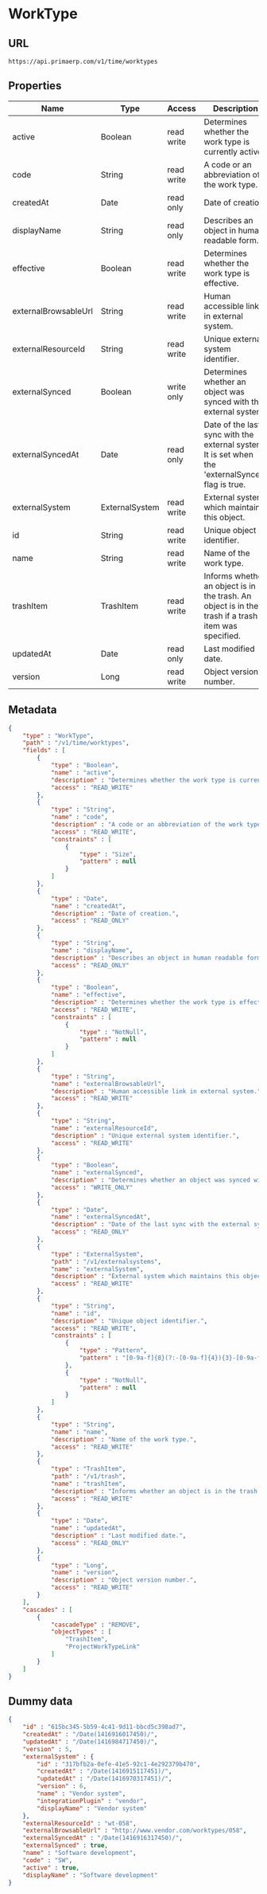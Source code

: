WorkType
==

## URL

	https://api.primaerp.com/v1/time/worktypes

## Properties

| Name                 | Type           | Access     | Description                                                                                         |
|----------------------|----------------|------------|-----------------------------------------------------------------------------------------------------|
| active               | Boolean        | read write | Determines whether the work type is currently active.                                               |
| code                 | String         | read write | A code or an abbreviation of the work type.                                                         |
| createdAt            | Date           | read only  | Date of creation.                                                                                   |
| displayName          | String         | read only  | Describes an object in human readable form.                                                         |
| effective            | Boolean        | read write | Determines whether the work type is effective.                                                      |
| externalBrowsableUrl | String         | read write | Human accessible link in external system.                                                           |
| externalResourceId   | String         | read write | Unique external system identifier.                                                                  |
| externalSynced       | Boolean        | write only | Determines whether an object was synced with the external system.                                   |
| externalSyncedAt     | Date           | read only  | Date of the last sync with the external system. It is set when the 'externalSynced' flag is true.   |
| externalSystem       | ExternalSystem | read write | External system which maintains this object.                                                        |
| id                   | String         | read write | Unique object identifier.                                                                           |
| name                 | String         | read write | Name of the work type.                                                                              |
| trashItem            | TrashItem      | read write | Informs whether an object is in the trash. An object is in the trash if a trash item was specified. |
| updatedAt            | Date           | read only  | Last modified date.                                                                                 |
| version              | Long           | read write | Object version number.                                                                              |

## Metadata

```JSON
{
	"type" : "WorkType",
	"path" : "/v1/time/worktypes",
	"fields" : [
		{
			"type" : "Boolean",
			"name" : "active",
			"description" : "Determines whether the work type is currently active.",
			"access" : "READ_WRITE"
		},
		{
			"type" : "String",
			"name" : "code",
			"description" : "A code or an abbreviation of the work type.",
			"access" : "READ_WRITE",
			"constraints" : [
				{
					"type" : "Size",
					"pattern" : null
				}
			]
		},
		{
			"type" : "Date",
			"name" : "createdAt",
			"description" : "Date of creation.",
			"access" : "READ_ONLY"
		},
		{
			"type" : "String",
			"name" : "displayName",
			"description" : "Describes an object in human readable form.",
			"access" : "READ_ONLY"
		},
		{
			"type" : "Boolean",
			"name" : "effective",
			"description" : "Determines whether the work type is effective.",
			"access" : "READ_WRITE",
			"constraints" : [
				{
					"type" : "NotNull",
					"pattern" : null
				}
			]
		},
		{
			"type" : "String",
			"name" : "externalBrowsableUrl",
			"description" : "Human accessible link in external system.",
			"access" : "READ_WRITE"
		},
		{
			"type" : "String",
			"name" : "externalResourceId",
			"description" : "Unique external system identifier.",
			"access" : "READ_WRITE"
		},
		{
			"type" : "Boolean",
			"name" : "externalSynced",
			"description" : "Determines whether an object was synced with the external system.",
			"access" : "WRITE_ONLY"
		},
		{
			"type" : "Date",
			"name" : "externalSyncedAt",
			"description" : "Date of the last sync with the external system. It is set when the 'externalSynced' flag is true.",
			"access" : "READ_ONLY"
		},
		{
			"type" : "ExternalSystem",
			"path" : "/v1/externalsystems",
			"name" : "externalSystem",
			"description" : "External system which maintains this object.",
			"access" : "READ_WRITE"
		},
		{
			"type" : "String",
			"name" : "id",
			"description" : "Unique object identifier.",
			"access" : "READ_WRITE",
			"constraints" : [
				{
					"type" : "Pattern",
					"pattern" : "[0-9a-f]{8}(?:-[0-9a-f]{4}){3}-[0-9a-f]{12}"
				},
				{
					"type" : "NotNull",
					"pattern" : null
				}
			]
		},
		{
			"type" : "String",
			"name" : "name",
			"description" : "Name of the work type.",
			"access" : "READ_WRITE"
		},
		{
			"type" : "TrashItem",
			"path" : "/v1/trash",
			"name" : "trashItem",
			"description" : "Informs whether an object is in the trash. An object is in the trash if a trash item was specified.",
			"access" : "READ_WRITE"
		},
		{
			"type" : "Date",
			"name" : "updatedAt",
			"description" : "Last modified date.",
			"access" : "READ_ONLY"
		},
		{
			"type" : "Long",
			"name" : "version",
			"description" : "Object version number.",
			"access" : "READ_WRITE"
		}
	],
	"cascades" : [
		{
			"cascadeType" : "REMOVE",
			"objectTypes" : [
				"TrashItem",
				"ProjectWorkTypeLink"
			]
		}
	]
}
```

## Dummy data

```JSON
{
	"id" : "615bc345-5b59-4c41-9d11-bbcd5c398ad7",
	"createdAt" : "/Date(1416916017450)/",
	"updatedAt" : "/Date(1416984717450)/",
	"version" : 5,
	"externalSystem" : {
		"id" : "317bfb2a-0efe-41e5-92c1-4e292379b470",
		"createdAt" : "/Date(1416915117451)/",
		"updatedAt" : "/Date(1416970317451)/",
		"version" : 6,
		"name" : "Vendor system",
		"integrationPlugin" : "vendor",
		"displayName" : "Vendor system"
	},
	"externalResourceId" : "wt-058",
	"externalBrowsableUrl" : "http://www.vendor.com/worktypes/058",
	"externalSyncedAt" : "/Date(1416916317450)/",
	"externalSynced" : true,
	"name" : "Software development",
	"code" : "SW",
	"active" : true,
	"displayName" : "Software development"
}
```
